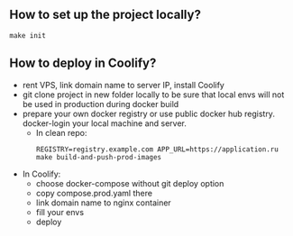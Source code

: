 ## How to set up the project locally?

```
make init
```

## How to deploy in Coolify?
- rent VPS, link domain name to server IP, install Coolify
- git clone project in new folder locally to be sure that local envs will not be used in production during docker build
- prepare your own docker registry or use public docker hub registry. docker-login your local machine and server.
  - In clean repo:
      ```
      REGISTRY=registry.example.com APP_URL=https://application.ru make build-and-push-prod-images
      ```
- In Coolify:
  - choose docker-compose without git deploy option
  - copy compose.prod.yaml there
  - link domain name to nginx container
  - fill your envs
  - deploy

